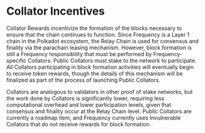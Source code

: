 # Collator Incentives

Collator Rewards incentivize the formation of the blocks necessary to ensure that the chain continues to function.
Since Frequency is a Layer 1 chain in the Polkadot ecosystem, the Relay Chain is used for consensus and finality via the parachain leasing mechanism.
However, block formation is still a Frequency responsibility that must be performed by Frequency-specific Collators.
Public Collators must stake to the network to participate.
All Collators participating in block formation activities will eventually begin to receive token rewards, though the details of this mechanism will be finalized as part of the process of launching Public Collators.

Collators are analogous to validators in other proof of stake networks, but the work done by Collators is significantly lower, requiring less computational overhead and lower participation levels, given that consensus and finality occur at the Relay Chain level.
Public Collators are currently a roadmap item, and Frequency currently uses Invulnerable Collators that do not receive rewards for block formation.

<!--
Public Collators are currently a [roadmap item](../Networks/Decentralization.md), and Frequency currently uses Invulnerable Collators that do not receive rewards for block formation.
-->
